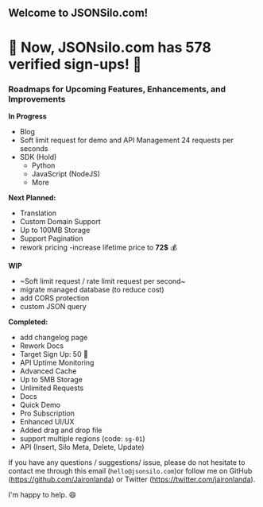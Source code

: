 ## Welcome to JSONSilo.com!


# 🎉 Now, JSONsilo.com has 578 verified sign-ups! 🎉

### Roadmaps for Upcoming Features, Enhancements, and Improvements


**In Progress**
- Blog
- Soft limit request for demo and API Management 24 requests per seconds
- SDK (Hold)
  - Python
  - JavaScript (NodeJS)
  - More
  
**Next Planned:**
- Translation
- Custom Domain Support
- Up to 100MB Storage
- Support Pagination
- rework pricing
-increase lifetime price to **72$** 💰

**WIP**
- ~Soft limit request / rate limit request per second~
- migrate managed database (to reduce cost)
- add CORS protection
- custom JSON query
  
**Completed:**
- add changelog page
- Rework Docs
- Target Sign Up: 50 🎉
- API Uptime Monitoring
- Advanced Cache
- Up to 5MB Storage
- Unlimited Requests
- Docs
- Quick Demo
- Pro Subscription
- Enhanced UI/UX
- Added drag and drop file
- support multiple regions (code: `sg-01`)
- API (Insert, Silo Meta, Delete, Update) 
  
If you have any questions / suggestions/ issue, please do not hesitate to contact me through this email (`hello@jsonsilo.com`)or follow me on GitHub (https://github.com/Jaironlanda) or Twitter (https://twitter.com/jaironlanda).

I'm happy to help. 😄
